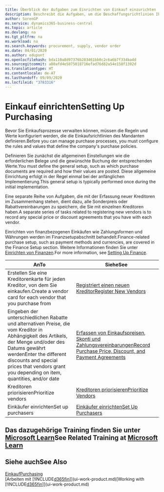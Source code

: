 ```yaml
---
title: Überblick der Aufgaben zum Einrichten von Einkauf einzurichten | Microsoft Docs
description: Beschreibt die Aufgaben, um die Beschaffungsrichtlinien Ihres Mandanten festzulegen und Ihre Einkaufsprozesse einzurichten.
author: SorenGP
ms.service: dynamics365-business-central
ms.topic: article
ms.devlang: na
ms.tgt_pltfrm: na
ms.workload: na
ms.search.keywords: procurement, supply, vendor order
ms.date: 04/01/2020
ms.author: edupont
ms.openlocfilehash: bda110a8d97376b283461bb0c2c6a6b7f334ba4d
ms.sourcegitcommit: a80afd4e5075018716efad76d82a54e158f1392d
ms.translationtype: HT
ms.contentlocale: de-AT
ms.lasthandoff: 09/09/2020
ms.locfileid: "3783316"
---
```

# <a name="setting-up-purchasing"></a><span data-ttu-id="67dee-103">Einkauf einrichten</span><span class="sxs-lookup"><span data-stu-id="67dee-103">Setting Up Purchasing</span></span>
<span data-ttu-id="67dee-104">Bevor Sie Einkaufsprozesse verwalten können, müssen die Regeln und Werte konfiguriert werden, die die Einkaufsrichtlinien des Mandanten definieren.</span><span class="sxs-lookup"><span data-stu-id="67dee-104">Before you can manage purchase processes, you must configure the rules and values that define the company's purchase policies.</span></span>

<span data-ttu-id="67dee-105">Definieren Sie zunächst die allgemeinen Einstellungen wie die erforderlichen Belege und die gewünschte Buchung der entsprechenden Werte.</span><span class="sxs-lookup"><span data-stu-id="67dee-105">You must define the general setup, such as which purchase documents are required and how their values are posted.</span></span> <span data-ttu-id="67dee-106">Diese allgemeine Einrichtung erfolgt in der Regel einmal bei der anfänglichen Implementierung.</span><span class="sxs-lookup"><span data-stu-id="67dee-106">This general setup is typically performed once during the initial implementation.</span></span>

<span data-ttu-id="67dee-107">Eine separate Reihe von Aufgaben, die mit der Erfassung neuer Kreditoren im Zusammenhang stehen, dient dazu, alle Sonderpreis oder Rabattvereinbarungen zu speichern, die Sie mit einzelnen Kreditoren haben.</span><span class="sxs-lookup"><span data-stu-id="67dee-107">A separate series of tasks related to registering new vendors is to record any special price or discount agreements that you have with each vendor.</span></span>

<span data-ttu-id="67dee-108">Einrichten von finanzbezogenen Einkäufen wie Zahlungsformen und Währungen werden im Finanzsetupabschnitt behandelt.</span><span class="sxs-lookup"><span data-stu-id="67dee-108">Finance-related purchase setup, such as payment methods and currencies, are covered in the Finance Setup section.</span></span> <span data-ttu-id="67dee-109">Weitere Informationen finden Sie unter [Einrichten von Finanzen](finance-setup-finance.md).</span><span class="sxs-lookup"><span data-stu-id="67dee-109">For more information, see [Setting Up Finance](finance-setup-finance.md).</span></span>

| <span data-ttu-id="67dee-110">An</span><span class="sxs-lookup"><span data-stu-id="67dee-110">To</span></span> | <span data-ttu-id="67dee-111">Siehe</span><span class="sxs-lookup"><span data-stu-id="67dee-111">See</span></span> |
| --- | --- |
| <span data-ttu-id="67dee-112">Erstellen Sie eine Kreditorenkarte für jeden Kreditor, von dem Sie einkaufen.</span><span class="sxs-lookup"><span data-stu-id="67dee-112">Create a vendor card for each vendor that you purchase from</span></span>|[<span data-ttu-id="67dee-113">Registriert einen neuen Kreditor</span><span class="sxs-lookup"><span data-stu-id="67dee-113">Register New Vendors</span></span>](purchasing-how-register-new-vendors.md) |
| <span data-ttu-id="67dee-114">Eingeben der unterschiedlichen Rabatte und alternativen Preise, die vom Kreditor in Abhängigkeit des Artikels, der Menge und/oder des Datums gewährt werden</span><span class="sxs-lookup"><span data-stu-id="67dee-114">Enter the different discounts and special prices that vendors grant you depending on item, quantities, and/or date</span></span> |[<span data-ttu-id="67dee-115">Erfassen von Einkaufspreisen, Skonti und Zahlungsvereinbarungen</span><span class="sxs-lookup"><span data-stu-id="67dee-115">Record Purchase Price, Discount, and Payment Agreements</span></span>](purchasing-how-record-purchase-price-discount-payment-agreements.md) |
| <span data-ttu-id="67dee-116">Kreditoren priorisieren</span><span class="sxs-lookup"><span data-stu-id="67dee-116">Prioritize vendors</span></span> |[<span data-ttu-id="67dee-117">Kreditoren priorisieren</span><span class="sxs-lookup"><span data-stu-id="67dee-117">Prioritize Vendors</span></span>](purchasing-how-prioritize-vendors.md) |
| <span data-ttu-id="67dee-118">Einkäufer einrichten</span><span class="sxs-lookup"><span data-stu-id="67dee-118">Set up purchasers</span></span> |[<span data-ttu-id="67dee-119">Einkäufer einrichten</span><span class="sxs-lookup"><span data-stu-id="67dee-119">Set Up Purchasers</span></span>](purchasing-how-setup-purchasers.md) |

## <a name="see-related-training-at-microsoft-learn"></a><span data-ttu-id="67dee-120">Das dazugehörige Training finden Sie unter [Microsoft Learn](/learn/paths/trade-get-started-dynamics-365-business-central/)</span><span class="sxs-lookup"><span data-stu-id="67dee-120">See Related Training at [Microsoft Learn](/learn/paths/trade-get-started-dynamics-365-business-central/)</span></span>

## <a name="see-also"></a><span data-ttu-id="67dee-121">Siehe auch</span><span class="sxs-lookup"><span data-stu-id="67dee-121">See Also</span></span>

[<span data-ttu-id="67dee-122">Einkauf</span><span class="sxs-lookup"><span data-stu-id="67dee-122">Purchasing</span></span>](purchasing-manage-purchasing.md)  
<span data-ttu-id="67dee-123">[Arbeiten mit [!INCLUDE[d365fin](includes/d365fin_md.md)]](ui-work-product.md)</span><span class="sxs-lookup"><span data-stu-id="67dee-123">[Working with [!INCLUDE[d365fin](includes/d365fin_md.md)]](ui-work-product.md)</span></span>
